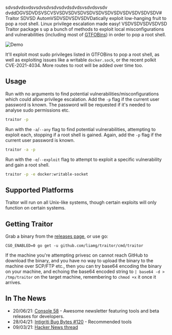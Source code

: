 sdvsdvdsvdsvsdvsdvsdvsdvdsdvdsvsdvdsvsdv
dvddDGVSDVDSVSCVSVSDVSDVSDVSDVSDVSDVSDVSDVSDVSDVSDV# Traitor
SDVSD
AutomVSDVSDVSDVSDVDatically exploit low-hanging fruit to pop a root shell. Linux privilege escalation made easy!
VSDVSDVSDVSDVSD
Traitor package
s up a bunch of methods to exploit local misconfigurations and vulnerabilities (including most of [GTFOBins](https://gtfobins.github.io/)) in order to pop a root shell.

![Demo](demo.gif)

It'll exploit most sudo privileges listed in GTFOBins to pop a root shell, as well as exploiting issues like a writable `docker.sock`, or the recent polkit CVE-2021-4034. More routes to root will be added over time too.

## Usage

Run with no arguments to find potential vulnerabilities/misconfigurations which could allow privilege escalation. Add the `-p` flag if the current user password is known. The password will be requested if it's needed to analyse sudo permissions etc.

```bash
traitor -p
```

Run with the `-a`/`--any` flag to find potential vulnerabilities, attempting to exploit each, stopping if a root shell is gained. Again, add the `-p` flag if the current user password is known.

```bash
traitor -a -p
```

Run with the `-e`/`--exploit` flag to attempt to exploit a specific vulnerability and gain a root shell.

```bash
traitor -p -e docker:writable-socket
```

## Supported Platforms

Traitor will run on all Unix-like systems, though certain exploits will only function on certain systems.

## Getting Traitor

Grab a binary from the [releases page](https://github.com/liamg/traitor/releases), or use go:

```
CGO_ENABLED=0 go get -u github.com/liamg/traitor/cmd/traitor
```

If the machine you're attempting privesc on cannot reach GitHub to download the binary, and you have no way to upload the binary to the machine over SCP/FTP etc., then you can try base64 encoding the binary on your machine, and echoing the base64 encoded string to `| base64 -d > /tmp/traitor` on the target machine, remembering to `chmod +x` it once it arrives.

## In The News
- 20/06/21: [Console 58](https://console.substack.com/p/console-58) - Awesome newsletter featuring tools and beta releases for developers.
- 28/04/21: [Intigriti Bug Bytes #120](https://blog.intigriti.com/2021/04/28/bug-bytes-120-macos-pwned-homebrew-rce-the-worlds-shortest-backdoor/) - Recommended tools
- 09/03/21: [Hacker News thread](https://news.ycombinator.com/item?id=26224719)
